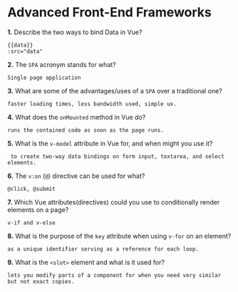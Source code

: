 # Advanced Front-End Frameworks


**1.** Describe the two ways to bind Data in Vue?
<!-- enter you answer in the space below -->
```
{{data}}
:src="data"
```

**2.** The `SPA` acronym stands for what?
<!-- enter you answer in the space below -->
```
Single page application
```
**3.** What are some of the advantages/uses of a `SPA` over a traditional one?
<!-- enter you answer in the space below -->
```
faster loading times, less bandwidth used, simple ux.

```
**4.** What does the `onMounted` method in Vue do?
<!-- enter you answer in the space below -->
```
runs the contained code as soon as the page runs.
```
**5.** What is the `v-model` attribute in Vue for, and when might you use it?
<!-- enter you answer in the space below -->
```
 to create two-way data bindings on form input, textarea, and select elements.
```
**6.** The `v:on` (`@`) directive can be used for what?
<!-- enter you answer in the space below -->
```
@click, @submit
```
**7.** Which Vue attributes(directives) could you use to conditionally render elements on a page?
<!-- enter you answer in the space below -->
```
v-if and v-else
```
**8.** What is the purpose of the `key` attribute when using `v-for` on an element?
<!-- enter you answer in the space below -->
```
as a unique identifier serving as a reference for each loop.
```
**9.** What is the `<slot>` element and what is it used for?
<!-- enter you answer in the space below -->
```
lets you modify parts of a component for when you need very similar but not exact copies.
```